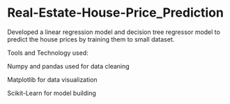 # Real-Estate-House-Price_Prediction


Developed a linear regression model and decision tree regressor model to
predict the house prices by training them to small dataset.

Tools and Technology used: 

Numpy and pandas used for data cleaning

Matplotlib for data visualization

Scikit-Learn for model building
